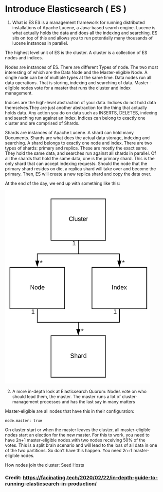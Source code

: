 # Introduce Elasticsearch ( ES )

1. What is ES
ES is a management framework for running distributed installations of Apache Lucene, a Java-based search engine. 
Lucene is what actually holds the data and does all the indexing and searching. ES sits on top of this and allows you to run 
potentially many thousands of lucene instances in parallel.

The highest level unit of ES is the cluster. A cluster is a collection of ES nodes and indices.

Nodes are instances of ES. There are different Types of node. The two most interesting of which are the Data Node and 
the Master-eligible Node. A single node can be of multiple types at the same time. Data nodes run all data operations. 
That is storing, indexing and searching of data. Master -eligible nodes vote for a master that runs the cluster and 
index management.

Indices are the high-level abstraction of your data. Indices do not hold data themselves.They are just another abstraction for the 
thing that actually holds data. Any action you do on data such as INSERTS, DELETES, 
indexing and searching run against an Index. Indices can belong to exactly one cluster and are comprised of Shards.

Shards are instances of Apache Lucene. A shard can hold many Documents. Shards are what does the actual data storage, indexing 
and searching. A shard belongs to exactly one node and index. There are two types of shards: primary and replica.
These are mostly the exact same. They hold the same data, and searches run against all shards in parallel. Of all the shards
that hold the same data, one is the primary shard. This is the only shard that can accept indexing requests.
Should the node that the primary shard resides on die, a replica shard will take over and become the primary. Then, ES 
will create a new replica shard and copy the data over.

At the end of the day, we end up with something like this:

![cluster-node-index-shard](images/shard-node-index.png "Elasticsearch")

2. A more in-depth look at Elasticsearch
Quorum: Nodes vote on who should lead them, the master. The master runs a lot of cluster-management processes and has the last say in many matters

Master-eligible are all nodes that have this in their configuration:
```
node.master: true
```

On cluster start or when the master leaves the cluster, all master-eligible nodes start an election for the new master. For this to work, you need to have 2n+1 master-eligible nodes.with two nodes receiving 50% of the votes. This is a split brain scenario and will lead to the loss of all data in one of the two partitions. So don’t have this happen. You need 2n+1 master-eligible nodes.

How nodes join the cluster: 
Seed Hosts



























### Credit: https://facinating.tech/2020/02/22/in-depth-guide-to-running-elasticsearch-in-production/









